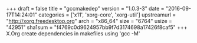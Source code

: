 +++
draft = false
title = "gccmakedep"
version = "1.0.3-3"
date = "2016-09-17T14:24:01"
categories = ['x11', 'xorg-core', 'xorg-util']
upstreamurl = "http://xorg.freedesktop.org"
arch = "x86_64"
size = "6764"
usize = "42951"
sha1sum = "f4769c0d9624957bb9f7d3174698a17426f8caf5"
+++
X.Org create dependencies in makefiles using 'gcc -M'